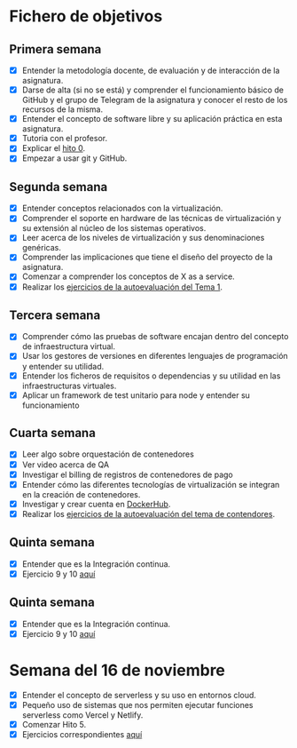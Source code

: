 # Fichero de objetivos

## Primera semana

- [x] Entender la metodología docente, de evaluación y de interacción de la asignatura.
- [x] Darse de alta (si no se está) y comprender el funcionamiento básico de GitHub y el grupo de Telegram de la asignatura y conocer el resto de los recursos de la misma.
- [x] Entender el concepto de software libre y su aplicación práctica en esta asignatura.
- [x] Tutoria con el profesor.
- [x] Explicar el [hito 0](http://jj.github.io/IV/documentos/proyecto/0.Repositorio). 
- [x] Empezar a usar git y GitHub. 

## Segunda semana
- [X] Entender conceptos relacionados con la virtualización.
- [X] Comprender el soporte en hardware de las técnicas de virtualización y su extensión al núcleo de los sistemas operativos.
- [X] Leer acerca de los niveles de virtualización y sus denominaciones genéricas.
- [X] Comprender las implicaciones que tiene el diseño del proyecto de la asignatura.
- [X] Comenzar a comprender los conceptos de X as a service.
- [X] Realizar los [ejercicios de la autoevaluación del Tema 1](https://github.com/antonioml97/IV-Ejercicios).

## Tercera semana
- [x] Comprender cómo las pruebas de software encajan dentro del concepto de infraestructura virtual.
- [x] Usar los gestores de versiones en diferentes lenguajes de programación y entender su utilidad.
- [x] Entender los ficheros de requisitos o dependencias y su utilidad en las infraestructuras virtuales.
- [x] Aplicar un framework de test unitario para node y entender su funcionamiento 

## Cuarta semana
- [x] Leer algo sobre orquestación de contenedores
- [x] Ver video acerca de QA
- [x] Investigar el billing de registros de contenedores de pago
- [x] Entender cómo las diferentes tecnologías de virtualización se integran en la creación de contenedores.
- [x] Investigar y crear cuenta en [DockerHub](https://github.com/antonioml97/BuscadorPartidos/blob/master/docs/DockerHub.md).
- [x] Realizar los [ejercicios de la autoevaluación del tema de contendores](https://github.com/antonioml97/IV-Ejercicios).

## Quinta semana
- [x] Entender que es la Integración continua.
- [x] Ejercicio 9 y 10 [aquí](https://github.com/antonioml97/IV-Ejercicios/blob/main/Travis/travis.md)

## Quinta semana
- [x] Entender que es la Integración continua.
- [x] Ejercicio 9 y 10 [aquí](https://github.com/antonioml97/IV-Ejercicios/blob/main/Travis/travis.md)

# Semana del 16 de noviembre
- [x] Entender el concepto de serverless y su uso en entornos cloud.
- [x] Pequeño uso de sistemas que nos permiten ejecutar funciones serverless como Vercel y Netlify.
- [x] Comenzar Hito 5.
- [x] Ejercicios correspondientes [aquí](https://github.com/antonioml97/IV-Ejercicios/blob/main/Tema%20Serverless/Ejercicios.md)